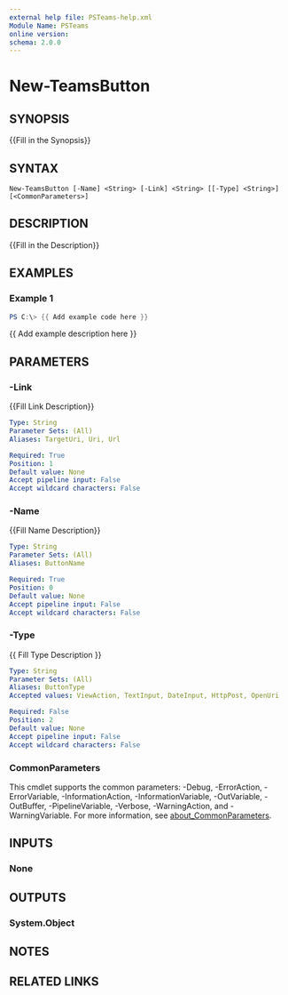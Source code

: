 ```yaml
---
external help file: PSTeams-help.xml
Module Name: PSTeams
online version:
schema: 2.0.0
---
```


# New-TeamsButton

## SYNOPSIS
{{Fill in the Synopsis}}

## SYNTAX

```
New-TeamsButton [-Name] <String> [-Link] <String> [[-Type] <String>] [<CommonParameters>]
```

## DESCRIPTION
{{Fill in the Description}}

## EXAMPLES

### Example 1
```powershell
PS C:\> {{ Add example code here }}
```

{{ Add example description here }}

## PARAMETERS

### -Link
{{Fill Link Description}}

```yaml
Type: String
Parameter Sets: (All)
Aliases: TargetUri, Uri, Url

Required: True
Position: 1
Default value: None
Accept pipeline input: False
Accept wildcard characters: False
```

### -Name
{{Fill Name Description}}

```yaml
Type: String
Parameter Sets: (All)
Aliases: ButtonName

Required: True
Position: 0
Default value: None
Accept pipeline input: False
Accept wildcard characters: False
```

### -Type
{{ Fill Type Description }}

```yaml
Type: String
Parameter Sets: (All)
Aliases: ButtonType
Accepted values: ViewAction, TextInput, DateInput, HttpPost, OpenUri

Required: False
Position: 2
Default value: None
Accept pipeline input: False
Accept wildcard characters: False
```

### CommonParameters
This cmdlet supports the common parameters: -Debug, -ErrorAction, -ErrorVariable, -InformationAction, -InformationVariable, -OutVariable, -OutBuffer, -PipelineVariable, -Verbose, -WarningAction, and -WarningVariable. For more information, see [about_CommonParameters](http://go.microsoft.com/fwlink/?LinkID=113216).

## INPUTS

### None

## OUTPUTS

### System.Object
## NOTES

## RELATED LINKS
